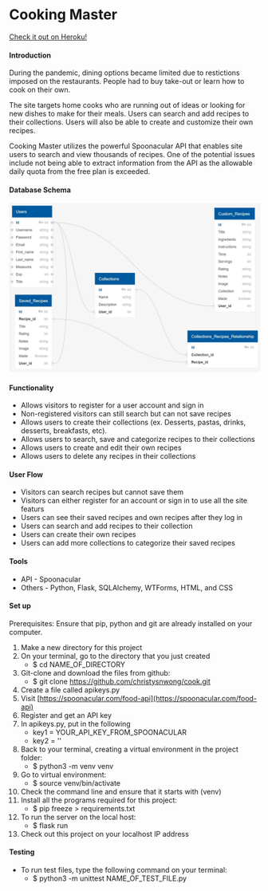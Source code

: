 # Cooking Master
[Check it out on Heroku!](https://cw-cooking-master.herokuapp.com)

#### Introduction

During the pandemic, dining options became limited due to restictions imposed on the restaurants. People had to buy take-out or learn how to cook on their own. 

The site targets home cooks who are running out of ideas or looking for new dishes to make for their meals. Users can search and add recipes to their collections.  Users will also be able to create and customize their own recipes.

Cooking Master utilizes the powerful Spoonacular API that enables site users to search and view thousands of recipes. One of the potential issues include not being able to extract information from the API as the allowable daily quota from the free plan is exceeded. 

#### Database Schema

![](db_schema.JPG)

#### Functionality

* Allows visitors to register for a user account and sign in
* Non-registered visitors can still search but can not save recipes
* Allows users to create their collections (ex. Desserts, pastas, drinks, desserts, breakfasts, etc).
* Allows users to search, save and categorize recipes to their collections 
* Allows users to create and edit their own recipes
* Allows users to delete any recipes in their collections

#### User Flow

* Visitors can search recipes but cannot save them
* Visitors can either register for an account or sign in to use all the site featurs
* Users can see their saved recipes and own recipes after they log in
* Users can search and add recipes to their collection
* Users can create their own recipes
* Users can add more collections to categorize their saved recipes

#### Tools

* API - Spoonacular
* Others - Python, Flask, SQLAlchemy, WTForms, HTML, and CSS

#### Set up

Prerequisites: Ensure that pip, python and git are already installed on your computer.

1. Make a new directory for this project
2. On your terminal, go to the directory that you just created
    * $ cd NAME_OF_DIRECTORY
3. Git-clone and download the files from github:
    * $ git clone https://github.com/christysnwong/cook.git
4. Create a file called apikeys.py
5. Visit [https://spoonacular.com/food-api](https://spoonacular.com/food-api) 
6. Register and get an API key
7. In apikeys.py, put in the following
    * key1 = YOUR_API_KEY_FROM_SPOONACULAR
    * key2 = ''
8. Back to your terminal, creating a virtual environment in the project folder:
    * $ python3 -m venv venv
9. Go to virtual environment:
    * $ source venv/bin/activate 
10. Check the command line and ensure that it starts with (venv)
11. Install all the programs required for this project:
    * $ pip freeze > requirements.txt
12. To run the server on the local host:
    * $ flask run
13. Check out this project on your localhost IP address

#### Testing

* To run test files, type the following command on your terminal:
    * $ python3 -m unittest NAME_OF_TEST_FILE.py